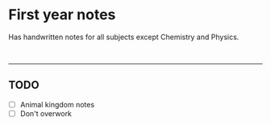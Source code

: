 # First year notes

Has handwritten notes for all subjects except Chemistry and Physics.

<br>


--- 

## TODO

- [ ] Animal kingdom notes 
- [ ] Don't overwork
